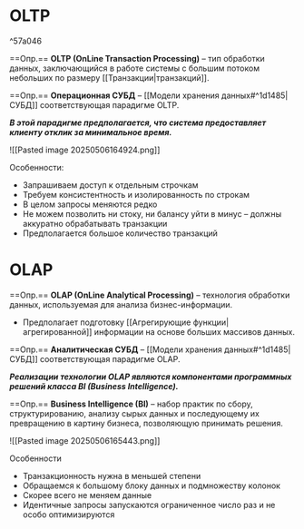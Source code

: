 
# OLTP

^57a046

==Опр.== **OLTP (OnLine Transaction Processing)** – тип обработки данных, заключающийся в работе системы с большим потоком небольших по размеру [[Транзакции|транзакций]]. 

==Опр.== **Операционная СУБД** – [[Модели хранения данных#^1d1485|СУБД]] соответствующая парадигме OLTP. 

***В этой парадигме предполагается, что система предоставляет клиенту отклик за минимальное время.***

![[Pasted image 20250506164924.png]]

Особенности:
- Запрашиваем доступ к отдельным строчкам
- Требуем консистентность и изолированность по строкам
- В целом запросы меняются редко
- Не можем позволить ни стоку, ни балансу уйти в минус – должны аккуратно обрабатывать транзакции
- Предполагается большое количество транзакций

# OLAP

==Опр.== **OLAP (OnLine Analytical Processing)** – технология обработки данных, используемая для анализа бизнес-информации.
- Предполагает подготовку [[Агрегирующие функции|агрегированной]] информации на основе больших массивов данных.

==Опр.== **Аналитическая СУБД** – [[Модели хранения данных#^1d1485|СУБД]] соответствующая парадигме OLAP. 

***Реализации технологии OLAP являются компонентами программных решений класса BI (Business Intelligence).***

==Опр.== **Business Intelligence (BI)** – набор практик по сбору, структурированию, анализу сырых данных и последующему их превращению в картину бизнеса, позволяющую принимать решения.

![[Pasted image 20250506165443.png]]

Особенности
- Транзакционность нужна в меньшей степени
- Обращаемся к большому блоку данных и подмножеству колонок
- Скорее всего не меняем данные
- Идентичные запросы запускаются ограниченное число раз и не особо оптимизируются
